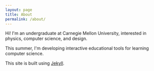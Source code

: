 ```yaml
---
layout: page
title: About
permalink: /about/
---
```


Hi! I'm an undergraduate at Carnegie Mellon University, interested in physics,
computer science, and design.

This summer, I'm developing interactive educational tools for learning
computer science.

This site is built using [Jekyll](http://jekyllrb.com/).
